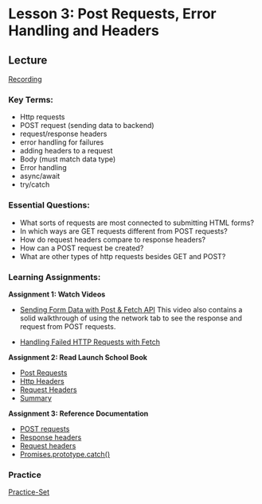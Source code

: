 # Lesson 3: Post Requests, Error Handling and Headers

## Lecture
[Recording](https://us02web.zoom.us/rec/share/FdAFT5VuUbcn-qnB9lnJOyA5TY-MFXJJlvHNDfLVCYnAX7thpl0jpF2RjtQYSkJ6.ptpb-TSVwtkwPfWD)

### Key Terms:

- Http requests
- POST request (sending data to backend)
- request/response headers
- error handling for failures
- adding headers to a request
- Body (must match data type)
- Error handling
- async/await
- try/catch

### Essential Questions:

- What sorts of requests are most connected to submitting HTML forms?
- In which ways are GET requests different from POST requests?
- How do request headers compare to response headers?
- How can a POST request be created?
- What are other types of http requests besides GET and POST?

### Learning Assignments:

**Assignment 1: Watch Videos**

- [Sending Form Data with Post & Fetch API](https://www.youtube.com/watch?v=c3qWHnJJbSY)
  This video also contains a solid walkthrough of using the network tab to see the response and request from POST requests.

- [Handling Failed HTTP Requests with Fetch](https://www.youtube.com/watch?v=b8DaQrxshu0)

**Assignment 2: Read Launch School Book**

- [Post Requests](https://launchschool.com/books/http/read/making_requests#post)
- [Http Headers](https://launchschool.com/books/http/read/making_requests#httpheaders)
- [Request Headers](https://launchschool.com/books/http/read/making_requests#requestheaders)
- [Summary](https://launchschool.com/books/http/read/making_requests#summary)

**Assignment 3: Reference Documentation**

- [POST requests](https://developer.mozilla.org/en-US/docs/Web/HTTP/Methods/POST)
- [Response headers](https://developer.mozilla.org/en-US/docs/Web/API/Response/headers)
- [Request headers](https://developer.mozilla.org/en-US/docs/Glossary/Request_header)
- [Promises.prototype.catch()](https://developer.mozilla.org/en-US/docs/Web/JavaScript/Reference/Global_Objects/Promise/catch)

### Practice

[Practice-Set](./practice/exercise.md)
